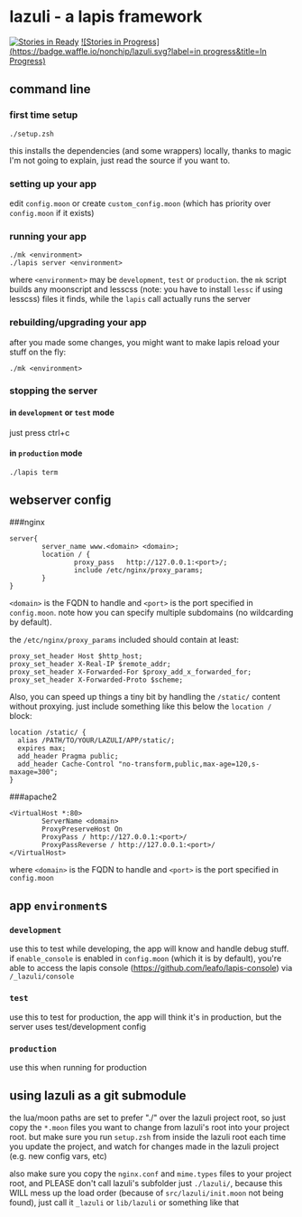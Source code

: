 # lazuli - a lapis framework
[![Stories in Ready](https://badge.waffle.io/nonchip/lazuli.svg?label=ready&title=Ready)](http://waffle.io/nonchip/lazuli)
[![Stories in Progress](https://badge.waffle.io/nonchip/lazuli.svg?label=in progress&title=In Progress)](http://waffle.io/nonchip/lazuli)
## command line
### first time setup

    ./setup.zsh

this installs the dependencies (and some wrappers) locally, thanks to magic I'm not going to explain, just read the source if you want to.

### setting up your app

edit `config.moon` or create `custom_config.moon` (which has priority over `config.moon` if it exists)

### running your app

    ./mk <environment>
    ./lapis server <environment>

where `<environment>` may be `development`, `test` or `production`.
the `mk` script builds any moonscript and lesscss (note: you have to install `lessc` if using lesscss) files it finds, while the `lapis` call actually runs the server

### rebuilding/upgrading your app

after you made some changes, you might want to make lapis reload your stuff on the fly:

    ./mk <environment>

### stopping the server

#### in `development` or `test` mode

just press ctrl+c

#### in `production` mode

    ./lapis term

## webserver config
###nginx

    server{
            server_name www.<domain> <domain>;
            location / {
                    proxy_pass   http://127.0.0.1:<port>/;
                    include /etc/nginx/proxy_params;
            }
    }

`<domain>` is the FQDN to handle and `<port>` is the port specified in `config.moon`.
note how you can specify multiple subdomains (no wildcarding by default).

the `/etc/nginx/proxy_params` included should contain at least:

    proxy_set_header Host $http_host;
    proxy_set_header X-Real-IP $remote_addr;
    proxy_set_header X-Forwarded-For $proxy_add_x_forwarded_for;
    proxy_set_header X-Forwarded-Proto $scheme;

Also, you can speed up things a tiny bit by handling the `/static/` content without proxying. just include something like this below the `location /` block:

    location /static/ {
      alias /PATH/TO/YOUR/LAZULI/APP/static/;
      expires max;
      add_header Pragma public;
      add_header Cache-Control "no-transform,public,max-age=120,s-maxage=300";
    }


###apache2

    <VirtualHost *:80>
            ServerName <domain>
            ProxyPreserveHost On
            ProxyPass / http://127.0.0.1:<port>/
            ProxyPassReverse / http://127.0.0.1:<port>/
    </VirtualHost>

where `<domain>` is the FQDN to handle and `<port>` is the port specified in `config.moon`


## app `environment`s
### `development`

use this to test while developing, the app will know and handle debug stuff.
if `enable_console` is enabled in `config.moon` (which it is by default), you're able to access the lapis console (https://github.com/leafo/lapis-console) via `/_lazuli/console`

### `test`

use this to test for production, the app will think it's in production, but the server uses test/development config

### `production`

use this when running for production

## using lazuli as a git submodule

the lua/moon paths are set to prefer "./" over the lazuli project root, so just copy the `*.moon` files you want to change from lazuli's root into your project root.
but make sure you run `setup.zsh` from inside the lazuli root each time you update the project, and watch for changes made in the lazuli project (e.g. new config vars, etc)

also make sure you copy the `nginx.conf` and `mime.types` files to your project root, and PLEASE don't call lazuli's subfolder just `./lazuli/`, because this WILL mess up the load order (because of `src/lazuli/init.moon` not being found), just call it `_lazuli` or `lib/lazuli` or something like that
